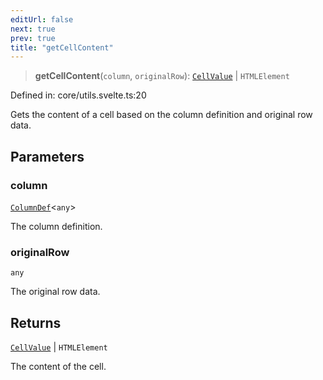 ```yaml
---
editUrl: false
next: true
prev: true
title: "getCellContent"
---
```


> **getCellContent**(`column`, `originalRow`): [`CellValue`](/api/type-aliases/cellvalue/) \| `HTMLElement`

Defined in: core/utils.svelte.ts:20

Gets the content of a cell based on the column definition and original row data.

## Parameters

### column

[`ColumnDef`](/api/type-aliases/columndef/)\<`any`\>

The column definition.

### originalRow

`any`

The original row data.

## Returns

[`CellValue`](/api/type-aliases/cellvalue/) \| `HTMLElement`

The content of the cell.
